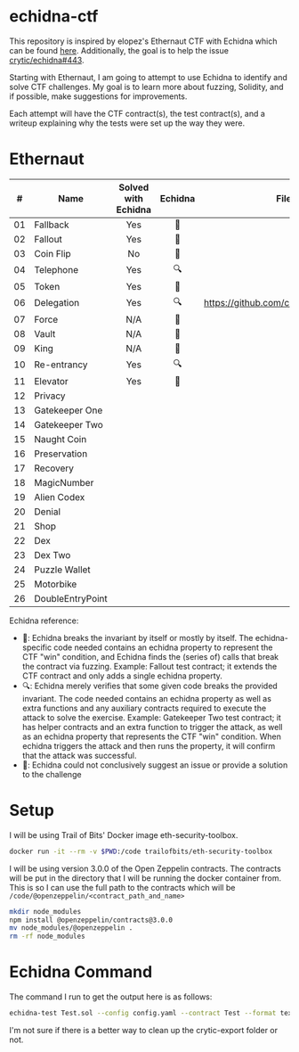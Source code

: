 # echidna-ctf
This repository is inspired by elopez's Ethernaut CTF with Echidna which can be found [here](https://github.com/elopez/echidna-ethernaut).  Additionally, the goal is to help the issue [crytic/echidna#443](https://github.com/crytic/echidna/issues/433). 

Starting with Ethernaut, I am going to attempt to use Echidna to identify and solve CTF challenges. My goal is to learn more about fuzzing, Solidity, and if possible, make suggestions for improvements.

Each attempt will have the CTF contract(s), the test contract(s), and a writeup explaining why the tests were set up the way they were. 

# Ethernaut

| \#  | Name             | Solved with Echidna |     Echidna     | Filed Issue                                  |
| --- | ---------------- |:-------------------:|:---------------:| -------------------------------------------- |
| 01  | Fallback         |         Yes         |    :muscle:     |                                              |
| 02  | Fallout          |         Yes         |    :muscle:     |                                              |
| 03  | Coin Flip        |         No          | :no_entry_sign: |                                              |
| 04  | Telephone        |         Yes         |      :mag:      |                                              |
| 05  | Token            |         Yes         |    :muscle:     |                                              |
| 06  | Delegation       |         Yes         |      :mag:      | https://github.com/crytic/echidna/issues/764 |
| 07  | Force            |         N/A         | :no_entry_sign: |                                              |
| 08  | Vault            |         N/A         | :no_entry_sign: |                                              |
| 09  | King             |         N/A         | :no_entry_sign: |                                              |
| 10  | Re-entrancy      |         Yes         |      :mag:      |                                              |
| 11  | Elevator         |         Yes         | :no_entry_sign: |                                              |
| 12  | Privacy          |                     |                 |                                              |
| 13  | Gatekeeper One   |                     |                 |                                              |
| 14  | Gatekeeper Two   |                     |                 |                                              |
| 15  | Naught Coin      |                     |                 |                                              |
| 16  | Preservation     |                     |                 |                                              |
| 17  | Recovery         |                     |                 |                                              |
| 18  | MagicNumber      |                     |                 |                                              |
| 19  | Alien Codex      |                     |                 |                                              |
| 20  | Denial           |                     |                 |                                              |
| 21  | Shop             |                     |                 |                                              |
| 22  | Dex              |                     |                 |                                              |
| 23  | Dex Two          |                     |                 |                                              |
| 24  | Puzzle Wallet    |                     |                 |                                              |
| 25  | Motorbike        |                     |                 |                                              |
| 26  | DoubleEntryPoint |                     |                 |                                              |

Echidna reference:
 * :muscle:: Echidna breaks the invariant by itself or mostly by itself. The echidna-specific code needed contains an echidna property to represent the CTF "win" condition, and Echidna finds the (series of) calls that break the contract via fuzzing. Example: Fallout test contract; it extends the CTF contract and only adds a single echidna property.
 * :mag:: Echidna merely verifies that some given code breaks the provided invariant. The code needed contains an echidna property as well as extra functions and any auxiliary contracts required to execute the attack to solve the exercise. Example: Gatekeeper Two test contract; it has helper contracts and an extra function to trigger the attack, as well as an echidna property that represents the CTF "win" condition. When echidna triggers the attack and then runs the property, it will confirm that the attack was successful.
 * :no_entry_sign:: Echidna could not conclusively suggest an issue or provide a solution to the challenge



# Setup 
I will be using Trail of Bits' Docker image eth-security-toolbox.

```bash
docker run -it --rm -v $PWD:/code trailofbits/eth-security-toolbox
```

I will be using version 3.0.0 of the Open Zeppelin contracts. The contracts will be put in the directory that I will be running the docker container from. This is so I can use the full path to the contracts which will be `/code/@openzeppelin/<contract_path_and_name>`

```bash
mkdir node_modules
npm install @openzeppelin/contracts@3.0.0
mv node_modules/@openzeppelin .
rm -rf node_modules
```

# Echidna Command
The command I run to get the output here is as follows:
```bash
echidna-test Test.sol --config config.yaml --contract Test --format text | tee echidna-text-run.log && rm -rf crytic-export
```

I'm not sure if there is a better way to clean up the crytic-export folder or not. 